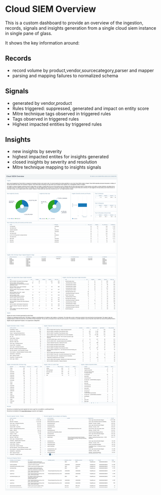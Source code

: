 # Cloud SIEM Overview

This is a custom dashboard to provide an overview of the ingestion, records, signals and insights generation from a single cloud siem instance in single pane of glass.

It shows the key information around:

## Records
- record volume by product,vendor,sourcecategory,parser and mapper
- parsing and mapping failures to normalized schema

## Signals
- generated by vendor,product
- Rules triggered: suppressed, generated and impact on entity score
- Mitre technique tags observed in triggered rules
- Tags observed in triggered rules
- Highest impacted entities by triggered rules

## Insights
- new insights by severity
- highest impacted entites for insights generated
- closed insights by severity and resolution
- Mitre technique mapping to insights signals


![Alt text](<Cloud SIEM Overview.png>)